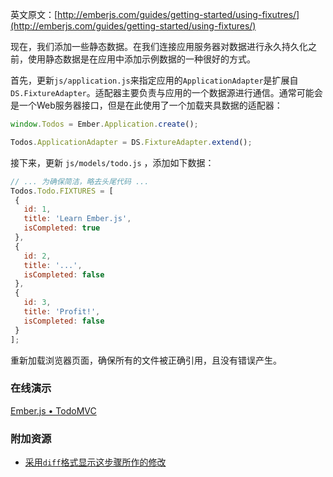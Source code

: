 英文原文：[http://emberjs.com/guides/getting-started/using-fixutres/](http://emberjs.com/guides/getting-started/using-fixtures/)

现在，我们添加一些静态数据。在我们连接应用服务器对数据进行永久持久化之前，使用静态数据是在应用中添加示例数据的一种很好的方式。

首先，更新`js/application.js`来指定应用的`ApplicationAdapter`是扩展自`DS.FixtureAdapter`。适配器主要负责与应用的一个数据源进行通信。通常可能会是一个Web服务器接口，但是在此使用了一个加载夹具数据的适配器：

```javascript
window.Todos = Ember.Application.create();

Todos.ApplicationAdapter = DS.FixtureAdapter.extend();
```

接下来，更新 `js/models/todo.js` ，添加如下数据：

```javascript
// ... 为确保简洁，略去头尾代码 ...
Todos.Todo.FIXTURES = [
 {
   id: 1,
   title: 'Learn Ember.js',
   isCompleted: true
 },
 {
   id: 2,
   title: '...',
   isCompleted: false
 },
 {
   id: 3,
   title: 'Profit!',
   isCompleted: false
 }
];
```

重新加载浏览器页面，确保所有的文件被正确引用，且没有错误产生。

### 在线演示
<a class="jsbin-embed" href="http://jsbin.com/Ovuw/1/embed?live">Ember.js • TodoMVC</a><script src="http://static.jsbin.com/js/embed.js"></script>

### 附加资源

  * [采用`diff`格式显示这步骤所作的修改](https://github.com/emberjs/quickstart-code-sample/commit/a586fc9de92cad626ea816e9bb29445525678098)
